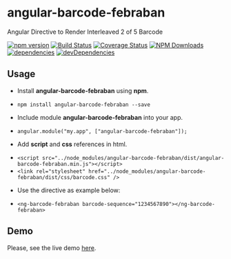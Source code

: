 # angular-barcode-febraban
Angular Directive to Render Interleaved 2 of 5 Barcode


[![npm version](https://badge.fury.io/js/angular-barcode-febraban.svg)](https://badge.fury.io/js/angular-barcode-febraban)
[![Build Status](https://travis-ci.org/allansli/angular-barcode-febraban.svg?branch=develop)](https://travis-ci.org/allansli/angular-barcode-febraban)
[![Coverage Status](https://coveralls.io/repos/github/allansli/angular-barcode-febraban/badge.svg?branch=master)](https://coveralls.io/github/allansli/angular-barcode-febraban?branch=master)
[![NPM Downloads](https://img.shields.io/npm/dt/angular-barcode-febraban.svg)](https://www.npmjs.com/package/angular-barcode-febraban)
[![dependencies](https://david-dm.org/allansli/angular-barcode-febraban/status.svg)](https://david-dm.org/allansli/angular-barcode-febraban)
[![devDependencies](https://david-dm.org/allansli/angular-barcode-febraban/dev-status.svg)](https://david-dm.org/allansli/angular-barcode-febraban)

## Usage
- Install **angular-barcode-febraban** using **npm**.
 * `npm install angular-barcode-febraban --save`
- Include module **angular-barcode-febraban** into your app.
 * `angular.module("my.app", ["angular-barcode-febraban"]);`
- Add **script** and **css** references in html.
 * `<script src="../node_modules/angular-barcode-febraban/dist/angular-barcode-febraban.min.js"></script>`
 * `<link rel="stylesheet" href="../node_modules/angular-barcode-febraban/dist/css/barcode.css" />`
- Use the directive as example below:
 * `<ng-barcode-febraban barcode-sequence="1234567890"></ng-barcode-febraban>`

## Demo
Please, see the live demo [here](http://htmlpreview.github.io/?https://github.com/allansli/angular-barcode-febraban/blob/master/demo/index_git.html).
